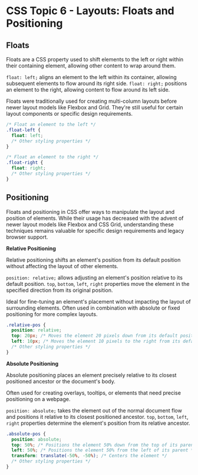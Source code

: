 # CSS Topic 6 - Layouts: Floats and Positioning

## Floats

Floats are a CSS property used to shift elements to the left or right within their containing element, allowing other content to wrap around them.

`float: left;` aligns an element to the left within its container, allowing subsequent elements to flow around its right side.
`float: right;` positions an element to the right, allowing content to flow around its left side.

Floats were traditionally used for creating multi-column layouts before newer layout models like Flexbox and Grid. They're still useful for certain layout components or specific design requirements.

```css
/* Float an element to the left */
.float-left {
  float: left;
  /* Other styling properties */
}

/* Float an element to the right */
.float-right {
  float: right;
  /* Other styling properties */
}
```

## Positioning

Floats and positioning in CSS offer ways to manipulate the layout and position of elements. While their usage has decreased with the advent of newer layout models like Flexbox and CSS Grid, understanding these techniques remains valuable for specific design requirements and legacy browser support.

**Relative Positioning**

Relative positioning shifts an element's position from its default position without affecting the layout of other elements.

`position: relative;` allows adjusting an element's position relative to its default position.
`top`, `bottom`, `left`, `right` properties move the element in the specified direction from its original position.

Ideal for fine-tuning an element's placement without impacting the layout of surrounding elements. Often used in combination with absolute or fixed positioning for more complex layouts.

```css
.relative-pos {
  position: relative;
  top: 20px; /* Moves the element 20 pixels down from its default position */
  left: 10px; /* Moves the element 10 pixels to the right from its default position */
  /* Other styling properties */
}
```

**Absolute Positioning**

Absolute positioning places an element precisely relative to its closest positioned ancestor or the document's body.

Often used for creating overlays, tooltips, or elements that need precise positioning on a webpage.

`position: absolute;` takes the element out of the normal document flow and positions it relative to its closest positioned ancestor.
`top`, `bottom`, `left`, `right` properties determine the element's position from its relative ancestor.

```css
.absolute-pos {
  position: absolute;
  top: 50%; /* Positions the element 50% down from the top of its parent */
  left: 50%; /* Positions the element 50% from the left of its parent */
  transform: translate(-50%, -50%); /* Centers the element */
  /* Other styling properties */
}
```
